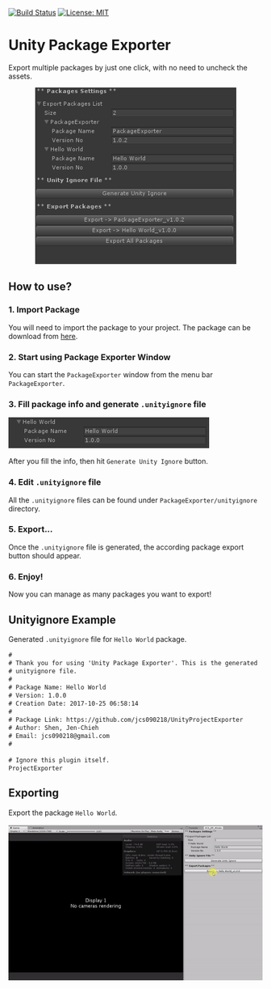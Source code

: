 [![Build Status](https://travis-ci.com/jcs090218/UnityPackageExporter.svg?branch=master)](https://travis-ci.com/jcs090218/UnityPackageExporter)
[![License: MIT](https://img.shields.io/badge/License-MIT-yellow.svg)](https://opensource.org/licenses/MIT)


# Unity Package Exporter #

Export multiple packages by just one click, with no need to 
uncheck the assets.

<p align="center">
  <img src="./screenshot/package-manage.png"/>
</p>


## How to use? ##

### 1. Import Package ###
You will need to import the package to your project. The package 
can be download from [here](https://github.com/jcs090218/UnityPackageExporter/releases).

### 2. Start using Package Exporter Window ###
You can start the `PackageExporter` window from the menu bar `PackageExporter`.

### 3. Fill package info and generate `.unityignore` file ###
<img src="./screenshot/package-info.png"/>

After you fill the info, then hit `Generate Unity Ignore` button.

### 4. Edit `.unityignore` file ###
All the `.unityignore` files can be found under `PackageExporter/unityignore`
directory. 

### 5. Export... ###
Once the `.unityignore` file is generated, the according package 
export button should appear.

### 6. Enjoy! ###
Now you can manage as many packages you want to export!


## Unityignore Example ##
Generated `.unityignore` file for `Hello World` package.
```
# 
# Thank you for using 'Unity Package Exporter'. This is the generated 
# unityignore file.
# 
# Package Name: Hello World
# Version: 1.0.0
# Creation Date: 2017-10-25 06:58:14 
# 
# Package Link: https://github.com/jcs090218/UnityProjectExporter
# Author: Shen, Jen-Chieh
# Email: jcs090218@gmail.com
# 

# Ignore this plugin itself.
ProjectExporter

```


## Exporting ##
Export the package `Hello World`.
<p>
  <img src="./screenshot/export-package.gif"/>
</p>
